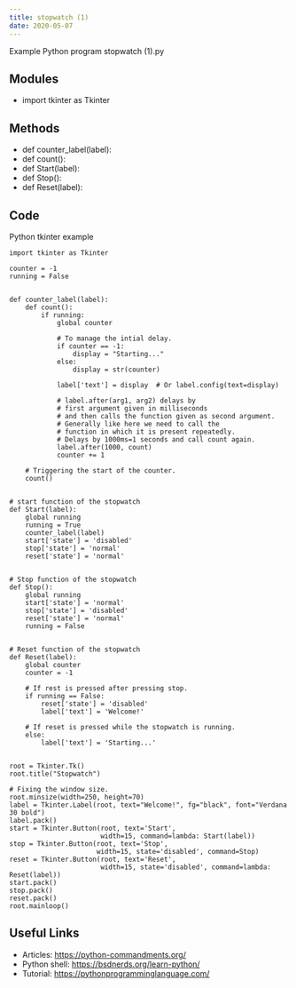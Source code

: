 ```yaml
---
title: stopwatch (1)
date: 2020-05-07
---
```

Example Python program stopwatch (1).py

## Modules

* import tkinter as Tkinter

## Methods

* def counter_label(label):
* def count():
* def Start(label):
* def Stop():
* def Reset(label):

## Code

Python tkinter example

    import tkinter as Tkinter
    
    counter = -1
    running = False
    
    
    def counter_label(label):
        def count():
            if running:
                global counter
    
                # To manage the intial delay. 
                if counter == -1:
                    display = "Starting..."
                else:
                    display = str(counter)
    
                label['text'] = display  # Or label.config(text=display)
    
                # label.after(arg1, arg2) delays by  
                # first argument given in milliseconds 
                # and then calls the function given as second argument. 
                # Generally like here we need to call the  
                # function in which it is present repeatedly. 
                # Delays by 1000ms=1 seconds and call count again. 
                label.after(1000, count)
                counter += 1
    
        # Triggering the start of the counter. 
        count()
    
    
    # start function of the stopwatch
    def Start(label):
        global running
        running = True
        counter_label(label)
        start['state'] = 'disabled'
        stop['state'] = 'normal'
        reset['state'] = 'normal'
    
    
    # Stop function of the stopwatch
    def Stop():
        global running
        start['state'] = 'normal'
        stop['state'] = 'disabled'
        reset['state'] = 'normal'
        running = False
    
    
    # Reset function of the stopwatch
    def Reset(label):
        global counter
        counter = -1
    
        # If rest is pressed after pressing stop. 
        if running == False:
            reset['state'] = 'disabled'
            label['text'] = 'Welcome!'
    
        # If reset is pressed while the stopwatch is running. 
        else:
            label['text'] = 'Starting...'
    
    
    root = Tkinter.Tk()
    root.title("Stopwatch")
    
    # Fixing the window size. 
    root.minsize(width=250, height=70)
    label = Tkinter.Label(root, text="Welcome!", fg="black", font="Verdana 30 bold")
    label.pack()
    start = Tkinter.Button(root, text='Start',
                           width=15, command=lambda: Start(label))
    stop = Tkinter.Button(root, text='Stop',
                          width=15, state='disabled', command=Stop)
    reset = Tkinter.Button(root, text='Reset',
                           width=15, state='disabled', command=lambda: Reset(label))
    start.pack()
    stop.pack()
    reset.pack()
    root.mainloop() 

## Useful Links

- Articles: https://python-commandments.org/
- Python shell: https://bsdnerds.org/learn-python/
- Tutorial: https://pythonprogramminglanguage.com/
